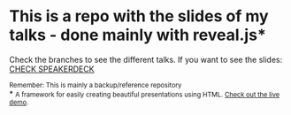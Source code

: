 # This is a repo with the slides of my talks - done mainly with reveal.js*

Check the branches to see the different talks.
If you want to see the slides: <a href="https://speakerdeck.com/makhbeth" target="_blank">CHECK SPEAKERDECK</a>

<small>Remember: This is mainly a backup/reference repository</small>
<br> *
<small> A framework for easily creating beautiful presentations using HTML. [Check out the live demo](http://lab.hakim.se/reveal-js/).</small>
